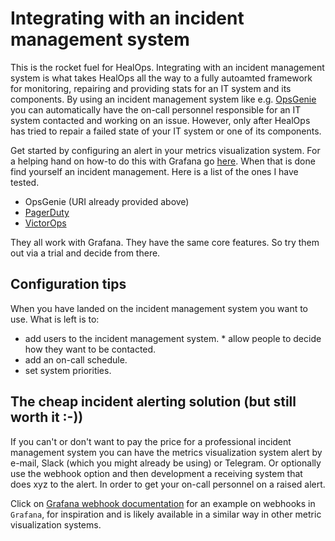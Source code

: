 # Integrating with an incident management system

This is the rocket fuel for HealOps. Integrating with an incident management system is what takes HealOps all the way to a fully autoamted framework for monitoring, repairing and providing stats for an IT system and its components.
By using an incident management system like e.g. [OpsGenie](https://www.opsgenie.com/) you can automatically have the on-call personnel responsible for an IT system contacted and working on an issue. However, only after HealOps has tried to repair a failed state of your IT system or one of its components.

Get started by configuring an alert in your metrics visualization system. For a helping hand on how-to do this with Grafana go [here](Grafana-ConfigurationAndSetup.md#configuring-an-alert). When that is done find yourself an incident management. Here is a list of the ones I have tested.

* OpsGenie (URI already provided above)
* [PagerDuty](https://www.pagerduty.com/)
* [VictorOps](https://victorops.com/)

They all work with Grafana. They have the same core features. So try them out via a trial and decide from there.

## Configuration tips

When you have landed on the incident management system you want to use. What is left is to:

* add users to the incident management system.
        * allow people to decide how they want to be contacted.
* add an on-call schedule.
* set system priorities.

## The cheap incident alerting solution (but still worth it :-))

If you can't or don't want to pay the price for a professional incident management system you can have the metrics visualization system alert by e-mail, Slack (which you might already be using) or Telegram. Or optionally use the webhook option and then development a receiving system that does xyz to the alert. In order to get your on-call personnel on a raised alert.

Click on [Grafana webhook documentation](http://docs.grafana.org/alerting/notifications/#webhook) for an example on webhooks in `Grafana`, for inspiration and is likely available in a similar way in other metric visualization systems.
